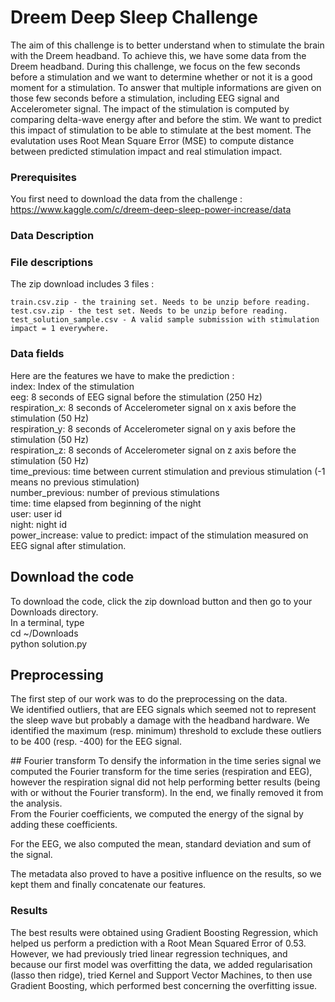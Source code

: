 # Dreem Deep Sleep Challenge

The aim of this challenge is to better understand when to stimulate the brain with the Dreem headband. To achieve this, we have some data from the Dreem headband. During this challenge, we focus on the few seconds before a stimulation and we want to determine whether or not it is a good moment for a stimulation. To answer that multiple informations are given on those few seconds before a stimulation, including EEG signal and Accelerometer signal. The impact of the stimulation is computed by comparing delta-wave energy after and before the stim. We want to predict this impact of stimulation to be able to stimulate at the best moment.
The evalutation uses Root Mean Square Error (MSE) to compute distance between predicted stimulation impact and real stimulation impact.


### Prerequisites

You first need to download the data from the challenge : https://www.kaggle.com/c/dreem-deep-sleep-power-increase/data



### Data Description  
### File descriptions  
The zip download includes 3 files :   

    train.csv.zip - the training set. Needs to be unzip before reading.  
    test.csv.zip - the test set. Needs to be unzip before reading.  
    test_solution_sample.csv - A valid sample submission with stimulation impact = 1 everywhere.  

### Data fields  
Here are the features we have to make the prediction :  
    index: Index of the stimulation  
    eeg: 8 seconds of EEG signal before the stimulation (250 Hz)  
    respiration_x: 8 seconds of Accelerometer signal on x axis before the stimulation (50 Hz)  
    respiration_y: 8 seconds of Accelerometer signal on y axis before the stimulation (50 Hz)  
    respiration_z: 8 seconds of Accelerometer signal on z axis before the stimulation (50 Hz)  
    time_previous: time between current stimulation and previous stimulation (-1 means no previous stimulation)  
    number_previous: number of previous stimulations  
    time: time elapsed from beginning of the night  
    user: user id  
    night: night id  
    power_increase: value to predict: impact of the stimulation measured on EEG signal after stimulation.  

## Download the code
To download the code, click the zip download button and then go to your Downloads directory.  
In a terminal, type  
cd ~/Downloads  
python solution.py

## Preprocessing

The first step of our work was to do the preprocessing on the data.   
We identified outliers, that are EEG signals which seemed not to represent the sleep wave but probably a damage with the headband hardware. We identified the maximum (resp. minimum) threshold to exclude these outliers to be 400 (resp. -400) for the EEG signal.

## Fourier transform
To densify the information in the time series signal we computed the Fourier transform for the time series (respiration and EEG), however the respiration signal did not help performing better results (being with or without the Fourier transform).
In the end, we finally removed it from the analysis.  
From the Fourier coefficients, we computed the energy of the signal by adding these coefficients.  

For the EEG, we also computed the mean, standard deviation and sum of the signal.  

The metadata also proved to have a positive influence on the results, so we kept them and finally concatenate our features.

### Results

The best results were obtained using Gradient Boosting Regression, which helped us perform a prediction with a Root Mean Squared Error of 0.53. However, we had previously tried linear regression techniques, and because our first model was overfitting the data, we added regularisation (lasso then ridge), tried Kernel and Support Vector Machines, to then use Gradient Boosting, which performed best concerning the overfitting issue.

